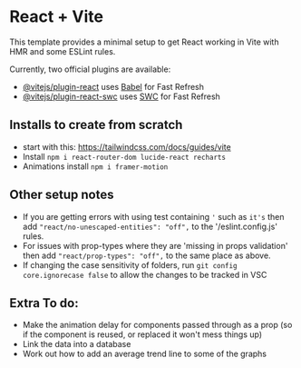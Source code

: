 # React + Vite

This template provides a minimal setup to get React working in Vite with HMR and some ESLint rules.

Currently, two official plugins are available:

- [@vitejs/plugin-react](https://github.com/vitejs/vite-plugin-react/blob/main/packages/plugin-react/README.md) uses [Babel](https://babeljs.io/) for Fast Refresh
- [@vitejs/plugin-react-swc](https://github.com/vitejs/vite-plugin-react-swc) uses [SWC](https://swc.rs/) for Fast Refresh

## Installs to create from scratch
* start with this: https://tailwindcss.com/docs/guides/vite 
* Install `npm i react-router-dom lucide-react recharts`
* Animations install `npm i framer-motion`

## Other setup notes
* If you are getting errors with using test containing `'` such as `it's` then add `"react/no-unescaped-entities": "off",` to the '/eslint.config.js' rules.
* For issues with prop-types where they are 'missing in props validation' then add `"react/prop-types": "off",` to the same place as above.
* If changing the case sensitivity of folders, run `git config core.ignorecase false` to allow the changes to be tracked in VSC

## Extra To do:
* Make the animation delay for components passed through as a prop (so if the component is reused, or replaced it won't mess things up)
* Link the data into a database
* Work out how to add an average trend line to some of the graphs
